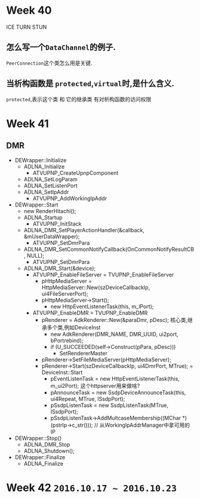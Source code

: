 # Week 40
ICE TURN STUN

## 怎么写一个`DataChannel`的例子.
`PeerConnection`这个类怎么用是关键.

## 当析构函数是 `protected`,`virtual`时,是什么含义.
`protected`,表示这个类 和 它的继承类 有对析构函数的访问权限

# Week 41
## DMR
- DEWrapper::Initialize
  - ADLNA_Initialize
    - ATVUPNP_CreateUpnpComponent
  - ADLNA_SetLogParam
  - ADLNA_SetListenPort
  - ADLNA_SetIpAddr
    - ATVUPNP_AddWorkingIpAddr
- DEWrapper::Start
  - new RenderHitachi();
  - ADLNA_Startup
    - ATVUPNP_InitStack
  - ADLNA_DMR_SetPlayerActionHandler(&callback, &mUserDataWrapper);
    - ATVUPNP_SetDmrPara
  - ADLNA_DMR_SetCommonNotifyCallback(OnCommonNotifyResultCB, NULL);
    - ATVUPNP_SetDmrPara
  - ADLNA_DMR_Start(&device);
    - ATVUPNP_EnableFileServer = TVUPNP_EnableFileServer
      - pHttpMediaServer = HttpMediaServer::New(szDeviceCallbackIp, ui4FileServerPort);
      - pHttpMediaServer->Start();
        - new HttpEventListenerTask(this, m_lPort);
    - ATVUPNP_EnableDMR = TVUPNP_EnableDMR
      - pRenderer = AdkRenderer::New(&paraDmr, pDesc);
        核心类,继承多个类,例如DeviceInst
        - new AdkRenderer(DMR_NAME, DMR_UUID, ui2port, bPortrebind);
        - if (U_SUCCEEDED(self->Construct(pPara, pDesc)))
          - SetRendererMaster
      - pRenderer->SetFileMediaServer(pHttpMediaServer);
      - pRenderer->Start(szDeviceCallbackIp, ui4DmrPort, MTrue); = DeviceInst::Start
        - pEventListenTask = new HttpEventListenerTask(this, m_ui2Port);
        这个httpserver用来做啥?
        - pAnnounceTask = new SsdpDeviceAnnounceTask(this, ui4Repeat, MTrue, lSsdpPort);
        - pSsdpListenTask = new SsdpListenTask(MTrue, lSsdpPort);
        - pSsdpListenTask->AddMultcaseMembership((MChar *)(pstrIp->c_str())); // 从WorkingIpAddrManager中拿可用的IP
- DEWrapper::Stop()
  - ADLNA_DMR_Stop
  - ADLNA_Shutdown();
- DEWrapper::Finalize
  - ADLNA_Finalize
# Week 42 `2016.10.17 ~ 2016.10.23`



